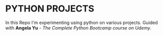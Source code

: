 # PYTHON PROJECTS

In this Repo I'm experimenting using python on various projects. Guided with **Angela Yu** - *The Complete Python Bootcamp course on Udemy.*